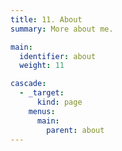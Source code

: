 ```yaml
---
title: 11. About
summary: More about me.

main:
  identifier: about
  weight: 11

cascade:
  - _target:
      kind: page
    menus:
      main:
        parent: about
---
```

